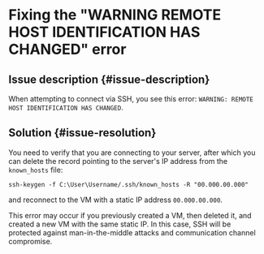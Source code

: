 # Fixing the "WARNING REMOTE HOST IDENTIFICATION HAS CHANGED" error



## Issue description {#issue-description}

When attempting to connect via SSH, you see this error: `WARNING: REMOTE HOST IDENTIFICATION HAS CHANGED`.

## Solution {#issue-resolution}

You need to verify that you are connecting to your server, after which you can delete the record pointing to the server's IP address from the `known_hosts` file:

```
ssh-keygen -f C:\User\Username/.ssh/known_hosts -R "00.000.00.000"
```

and reconnect to the VM with a static IP address `00.000.00.000`.

This error may occur if you previously created a VM, then deleted it, and created a new VM with the same static IP. In this case, SSH will be protected against man-in-the-middle attacks and communication channel compromise.
